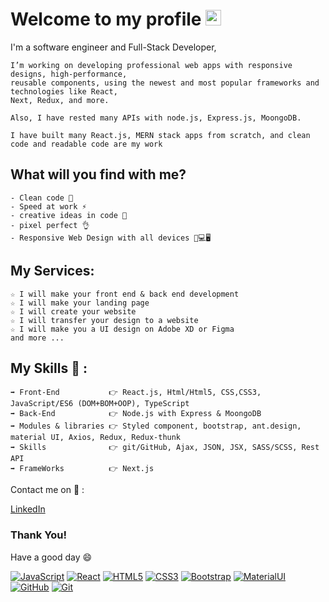 
# Welcome to my profile <img src="https://user-images.githubusercontent.com/1303154/88677602-1635ba80-d120-11ea-84d8-d263ba5fc3c0.gif" width="25">

I'm a software engineer and Full-Stack Developer,


```
I’m working on developing professional web apps with responsive designs, high-performance,
reusable components, using the newest and most popular frameworks and technologies like React,
Next, Redux, and more.

Also, I have rested many APIs with node.js, Express.js, MoongoDB.

I have built many React.js, MERN stack apps from scratch, and clean code and readable code are my work
```

## What will you find with me? 

```
- Clean code 🧹
- Speed at work ⚡
- creative ideas in code 💭
- pixel perfect 👌
- Responsive Web Design with all devices 📱💻🖥️
```

## My Services: 
```
☆ I will make your front end & back end development 
☆ I will make your landing page
☆ I will create your website
☆ I will transfer your design to a website
☆ I will make you a UI design on Adobe XD or Figma
and more ...
```

## My Skills 🤔 :
```
➡ Front-End           👉 React.js, Html/Html5, CSS,CSS3, JavaScript/ES6 (DOM+BOM+OOP), TypeScript
➡ Back-End            👉 Node.js with Express & MoongoDB
➡ Modules & libraries 👉 Styled component, bootstrap, ant.design, material UI, Axios, Redux, Redux-thunk
➡ Skills              👉 git/GitHub, Ajax, JSON, JSX, SASS/SCSS, Rest API
➡ FrameWorks          👉 Next.js
```

Contact me on 💬 :


<a href="https://www.linkedin.com/in/shomans/" target="_blank">LinkedIn</a>



### Thank You!
Have a good day 😄




[![JavaScript](https://img.shields.io/badge/-JavaScript-black?style=flat&logo=javascript&link=https://github.com/SHOMANS)](https://github.com/SHOMANS)
[![React](https://img.shields.io/badge/-React-black?style=flat&logo=react&link=https://github.com/SHOMANS)](https://github.com/SHOMANS)
[![HTML5](https://img.shields.io/badge/-HTML5-E34F26?style=flat&logo=html5&logoColor=white&link=https://github.com/SHOMANS)](https://github.com/SHOMANS)
[![CSS3](https://img.shields.io/badge/-CSS3-1572B6?style=flat&logo=css3&link=https://github.com/SHOMANS)](https://github.com/SHOMANS)
[![Bootstrap](https://img.shields.io/badge/-Bootstrap-563D7C?style=flat&logo=bootstrap&link=https://github.com/SHOMANS)](https://github.com/SHOMANS)
[![MaterialUI](https://img.shields.io/badge/-Material_UI-0081CB?style=flat&logo=material-ui&link=https://github.com/SHOMANS)](https://github.com/SHOMANS)
[![GitHub](https://img.shields.io/badge/-GitHub-181717?style=flat&logo=github&link=https://github.com/SHOMANS)](https://github.com/SHOMANS)
[![Git](https://img.shields.io/badge/-Git-black?style=flat&logo=git&link=https://github.com/SHOMANS)](https://github.com/SHOMANS)
